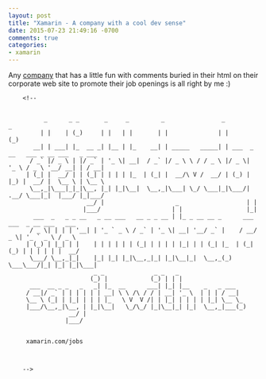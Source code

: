 ```yaml
---
layout: post
title: "Xamarin - A company with a cool dev sense"
date: 2015-07-23 21:49:16 -0700
comments: true
categories: 
- xamarin
---
```


Any [company](http://xamarin.com/) that has a little fun with comments buried in their html on their corporate web site to promote their job openings is all right by me :)


        <!--


              _      _ _       _     _         _                _                             _
             | |    | (_)     | |   | |       | |              | |                           (_)
           __| | ___| |_  __ _| |__ | |_    __| | _____   _____| | ___  _ __   ___ _ __ ___   _ ___
          / _` |/ _ \ | |/ _` | '_ \| __|  / _` |/ _ \ \ / / _ \ |/ _ \| '_ \ / _ \ '__/ __| | / __|
         | (_| |  __/ | | (_| | | | | |_  | (_| |  __/\ V /  __/ | (_) | |_) |  __/ |  \__ \ | \__ \
          \__,_|\___|_|_|\__, |_| |_|\__|  \__,_|\___| \_/ \___|_|\___/| .__/ \___|_|  |___/ |_|___/
                          __/ |                    _                   | |
                         |___/                    | |                  |_|
           ___  _   _ _ __   _ __ ___   __ _ _ __ | |_ _ __ __ _      ___ ___  _ __ ___   ___
          / _ \| | | | '__| | '_ ` _ \ / _` | '_ \| __| '__/ _` |    / __/ _ \| '_ ` _ \ / _ \
         | (_) | |_| | |    | | | | | | (_| | | | | |_| | | (_| |_  | (_| (_) | | | | | |  __/
          \___/ \__,_|_|    |_| |_| |_|\__,_|_| |_|\__|_|  \__,_(_)  \___\___/|_| |_| |_|\___|
                            _ _              _ _   _
                           (_) |            (_) | | |
          ___  __ _ _   _   _| |_  __      ___| |_| |__    _   _ ___
         / __|/ _` | | | | | | __| \ \ /\ / / | __| '_ \  | | | / __|
         \__ \ (_| | |_| | | | |_   \ V  V /| | |_| | | | | |_| \__ \_
         |___/\__,_|\__, | |_|\__|   \_/\_/ |_|\__|_| |_|  \__,_|___(_)
                     __/ |
                    |___/


         xamarin.com/jobs



        -->
       